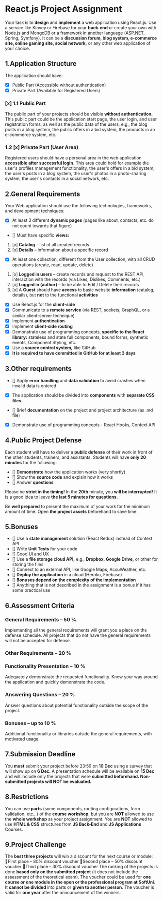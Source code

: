 # React.js Project Assignment
Your task is to **design** and **implement** a web application using React.js. Use a service like Kinvey or Firebase for your **back-end** or create your own with Node.js and MongoDB or a framework in another language (ASP.NET, Spring, Symfony). It can be a **discussion forum, blog system, e-commerce site, online gaming site, social network,** or any other web application of your choice. 

## 1.Application Structure
The application should have:
- [x] Public Part (Accessible without authentication) 
- [x] Private Part (Available for Registered Users)

### [x] 1.1 Public Part
The public part of your projects should be visible **without authentication.** This public part could be the application start page, the user login, and user registration forms, as well as the public data of the users, e.g., the blog posts in a blog system, the public offers in a bid system, the products in an e-commerce system, etc.

### 1.2 [x] Private Part (User Area)
Registered users should have a personal area in the web application **accessible after successful login.** This area could hold for example the user's profiles management functionality, the user's offers in a bid system, the user's posts in a blog system, the user's photos in a photo-sharing system, the user's contacts in a social network, etc.

## 2.General Requirements
Your Web application should use the following technologies, frameworks, and development techniques:
- [x] At least 3 different **dynamic pages** (pages like about, contacts, etc. do not count towards that figure)
- [] Must have specific **views:**
1. [x] **Catalog** – list of all created records
2. [x] **Details** – information about a specific record
- [x] At least one collection, different from the User collection, with all CRUD operations (create, read, update, delete)
1. [x] **Logged in users** – create records and request to the REST API, interaction with the records (via Likes, Dislikes, Comments, etc.)
2. [x] **Logged in (author)** – to be able to Edit / Delete their records
3. [x] A **Guest** should have **access** to basic website **information** (catalog, details), but **not** to the functional **activities**
- [x] Use React.js for the **client-side**
- [x] Communicate to a **remote service** (via REST, sockets, GraphQL, or a similar client-server technique)
- [x] Implement **authentication**
- [x] Implement **client-side routing**
- [x] Demonstrate use of programming concepts, **specific to the React library:** stateless and state full components, bound forms, synthetic events, Component Styling, etc.
- [x] Use a **source control system,** like GitHub
- [x] **It is required to have committed in GitHub for at least 3 days**

## 3.Other requirements
- [] Apply **error handling** and **data validation** to avoid crashes when invalid data is entered
- [x] The application should be divided into **components** with **separate CSS files.**
- [] Brief **documentation** on the project and project architecture (as .md file)
- [x] Demonstrate use of programming concepts - React Hooks, Context API

## 4.Public Project Defense
Each student will have to deliver a **public defense** of their work in front of the other students, trainers, and assistants. Students will have **only 20 minutes** for the following:
- [] **Demonstrate** how the application works (very shortly)
- [] Show the **source code** and explain how it works
- [] Answer **questions**

Please be **strict in the timing!** In the **20th** minute, you **will be interrupted!** It is a good idea to leave **the last 5 minutes for questions.**

Be **well prepared** to present the maximum of your work for the minimum amount of time. Open **the project assets** beforehand to save time.

## 5.Bonuses
- [] Use a **state management** solution (React Redux) instead of Context API
- [] Write **Unit Tests** for your code
- [] Good UI and UX
- [] Use a **file storage cloud API,** e.g., **Dropbox, Google Drive,** or other for storing the files
- [] Connect to an external API, like Google Maps, AccuWeather, etc.
- [] **Deploy the application** in a cloud (Heroku, Firebase)
- [] **Bonuses depend on the complexity of the implementation**
- [] Anything that is not described in the assignment is a bonus if it has some practical use

## 6.Assessment Criteria
### General Requirements – 50 %
Implementing all the general requirements will grant you a place on the defense schedule. All projects that do not have the general requirements will not be accepted for defense.

### Other Requirements – 20 % 

### Functionality Presentation – 10 %
Adequately demonstrate the requested functionality. Know your way around the application and quickly demonstrate the code.

### Answering Questions – 20 %
Answer questions about potential functionality outside the scope of the project.

### Bonuses – up to 10 %
Additional functionality or libraries outside the general requirements, with motivated usage.

## 7.Submission Deadline
You **must** submit your project before 23:59 on **10 Dec** using a survey that will show up on **6 Dec.** A presentation schedule will be available on **15 Dec** and will include only the projects that were **submitted beforehand. Non-submitted projects will NOT be evaluated.**

## 8.Restrictions
You can use **parts** (some components, routing configurations, form validation, etc...) of the **course workshop**, but you are **NOT** allowed to use the **whole workshop** as your project assignment. You are **NOT** allowed to use **HTML & CSS** structures from **JS Back-End** and **JS Applications** Courses.

## 9.Project Challenge
The **best three projects** will win a discount for the next course or module:
First place – 80% discount voucher
Second place – 50% discount voucher
Third place – 30% discount voucher
The ranking of the projects is done **based only on the submitted project** (it does not include the assessment of the theoretical exam). The voucher could be used for **one course or one module in the open or the professional program at SoftUni**. It **cannot be divided** into parts or **given to another person**. The voucher is valid for **one year** after the announcement of the winners.